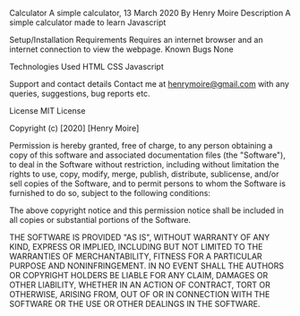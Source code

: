 Calculator
A simple calculator, 13 March 2020
By Henry Moire
Description
A simple calculator made to learn Javascript

Setup/Installation Requirements
Requires an internet browser and an internet connection to view the webpage.
Known Bugs
None

Technologies Used
HTML CSS Javascript

Support and contact details
Contact me at henrymoire@gmail.com with any queries, suggestions, bug reports etc.

License
MIT License

Copyright (c) [2020] [Henry Moire]

Permission is hereby granted, free of charge, to any person obtaining a copy of this software and associated documentation files (the "Software"), to deal in the Software without restriction, including without limitation the rights to use, copy, modify, merge, publish, distribute, sublicense, and/or sell copies of the Software, and to permit persons to whom the Software is furnished to do so, subject to the following conditions:

The above copyright notice and this permission notice shall be included in all copies or substantial portions of the Software.

THE SOFTWARE IS PROVIDED "AS IS", WITHOUT WARRANTY OF ANY KIND, EXPRESS OR IMPLIED, INCLUDING BUT NOT LIMITED TO THE WARRANTIES OF MERCHANTABILITY, FITNESS FOR A PARTICULAR PURPOSE AND NONINFRINGEMENT. IN NO EVENT SHALL THE AUTHORS OR COPYRIGHT HOLDERS BE LIABLE FOR ANY CLAIM, DAMAGES OR OTHER LIABILITY, WHETHER IN AN ACTION OF CONTRACT, TORT OR OTHERWISE, ARISING FROM, OUT OF OR IN CONNECTION WITH THE SOFTWARE OR THE USE OR OTHER DEALINGS IN THE SOFTWARE.
